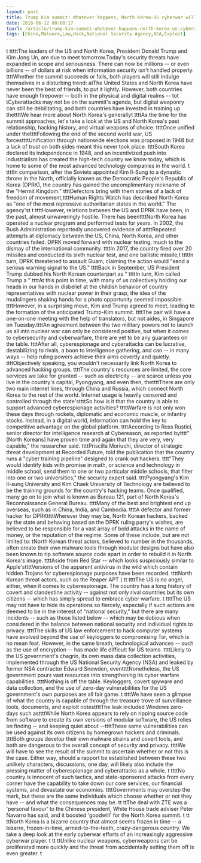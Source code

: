 ```yaml
---
layout: post
title: Trump Kim summit: Whatever happens, North Korea-US cyberwar will rage on
date: 2018-06-12 00:00:17
tourl: /article/trump-kim-summit-whatever-happens-north-korea-us-cyberwar-will-rage-on/
tags: [China,Malware,Law,Hack,National Security Agency,NSA,Exploit]
---
```

 t tttttThe leaders of the US and North Korea, President Donald Trump and Kim Jong Un, are due to meet tomorrow.Today's security threats have expanded in scope and seriousness. There can now be millions -- or even billions -- of dollars at risk when information security isn't handled properly. ttttWhether the summit succeeds or fails, both players will still indulge themselves in a disturbing trend: atThe United States and North Korea have never been the best of friends, to put it lightly. However, both countries have enough firepower -- both in the physical and digital realms -- tot tCyberattacks may not be on the summit's agenda, but digital weaponry can still be debilitating, and both countries have invested in training up thettttWe hear more about North Korea's generallyt ttttAs the time for the summit approaches, let's take a look at the US and North Korea's past relationship, hacking history, and virtual weapons of choice. ttttOnce unified under thettttFollowing the end of the second world war, US forcesttttUnification through nationwide elections was proposed in 1948 but a lack of trust on both sides meant this never took place. ttttSouth Korea declared its independence in 1948, and an incentivized push into industrialism has created the high-tech country we know today, which is home to some of the most advanced technology companies in the world. t ttttIn comparison, after the Soviets appointed Kim Il-Sung to a dynastic throne in the North, officially known as the Democratic People's Republic of Korea (DPRK), the country has gained the uncomplimentary nickname of the "Hermit Kingdom." ttttDefectors bring with them stories of a lack of freedom of movement,ttttHuman Rights Watch has described North Korea as "one of the most repressive authoritarian states in the world." The agency'st t ttttHowever, relations between the US and DPRK have been, in the past, almost unwaveringly hostile. There has beenttttNorth Korea has operated a nuclear program and performed tests for years. In 2002, the Bush Administration reportedly uncovered evidence of attttRepeated attempts at diplomacy between the US, China, North Korea, and other countries failed. DPRK moved forward with nuclear testing, much to the dismay of the international community. ttttIn 2017, the country fired over 20 missiles and conducted its sixth nuclear test, and one ballistic missile,t ttttIn turn, DPRK threatened to assault Guam, claiming the action would "send a serious warning signal to the US." ttttBack in September, US President Trump dubbed his North Korean counterpart as " ttttIn turn, Kim called Trump a " ttttAt this point in time, with many of us collectively holding our heads in our hands in disbelief at the childish behavior of country representatives with nuclear power in their grasp, the idea of the mudslingers shaking hands for a photo opportunity seemed impossible. ttttHowever, in a surprising move, Kim and Trump agreed to meet, leading to the formation of the anticipated Trump-Kim summit. ttttThe pair will have a one-on-one meeting with the help of translators, but not aides, in Singapore on Tuesday.ttttAn agreement between the two military powers not to launch us all into nuclear war can only be considered positive, but when it comes to cybersecurity and cyberwarfare, there are yet to be any guarantees on the table. ttttAfter all, cyberespionage and cyberattacks can be lucrative, destabilizing to rivals, a boon to intelligence gathering, and can -- in many ways -- help ruling powers achieve their aims covertly and quietly. ttttObjectively speaking, you wouldn't necessarily link North Korea to advanced hacking groups. ttttThe country's resources are limited, the core services we take for granted -- such as electricity -- are scarce unless you live in the country's capital, Pyongyang, and even then, thettttThere are only two main internet lines, through China and Russia, which connect North Korea to the rest of the world. Internet usage is heavily censored and controlled through the state'sttttSo how is it that the country is able to support advanced cyberespionage activities? ttttWarfare is not only won these days through rockets, diplomatic and economic muscle, or infantry stocks. Instead, in a digital world, information can hold the key to competitive advantage on the global platform. ttttAccording to Ross Rustici, senior director for intelligence research at Cybereason, as reported bytttt"[North Koreans] have proven time and again that they are very, very capable," the researcher said. ttttPriscilla Moriuchi, director of strategic threat development at Recorded Future, told the publication that the country runs a "cyber training pipeline" designed to crank out hackers. tttt"They would identify kids with promise in math, or science and technology in middle school, send them to one or two particular middle schools, that filter into one or two universities," the security expert said. ttttPyongyang's Kim Il-sung University and Kim Chaek University of Technology are believed to be the training grounds for the country's hacking teams. Once qualified, many go on to join what is known as Bureau 121, part of North Korea's Reconnaissance General Bureau. ttttMany of the best and brightest end up overseas, such as in China, India, and Cambodia. ttttA defector and former hacker for DPRKttttWherever they may be, North Korean hackers, backed by the state and behaving based on the DPRK ruling party's wishes, are believed to be responsible for a vast array of bold attacks in the name of money, or the reputation of the regime. Some of these include, but are not limited to: tNorth Korean threat actors, believed to number in the thousands, often create their own malware tools through modular designs but have also been known to rip software source code apart in order to rebuild it in North Korea's image. ttttAside from Red Star -- which looks suspiciously similar to Apple'sttttVersions of the apparent antivirus in the wild which contain hidden Trojans for cyberespionage purposes have been recorded. ttttNorth Korean threat actors, such as the Reaper APT ( tt ttttThe US is no angel, either, when it comes to cyberespionage. The country has a long history of covert and clandestine activity -- against not only rival countries but its own citizens -- which has simply spread to embrace cyber warfare. t ttttThe US may not have to hide its operations so fiercely, especially if such actions are deemed to be in the interest of "national security," but there are many incidents -- such as those listed below -- which may be dubious when considered in the balance between national security and individual rights to privacy. ttttThe skills of US law enforcement to hack computer systems have evolved beyond the use of keyloggers to compromising Tor, which is no mean feat. However, in the same breath, technological advances -- such as the use of encryption -- has made life difficult for US teams. ttttLikely to the US government's chagrin, its own mass data collection activities, implemented through the US National Security Agency (NSA) and leaked by former NSA contractor Edward Snowden, eventtttNonetheless, the US government pours vast resources into strengthening its cyber warfare capabilities. ttttNothing is off the table. Keyloggers, covert spyware and data collection, and the use of zero-day vulnerabilities for the US government's own purposes are all fair game. t ttttWe have seen a glimpse of what the country is capable of through the treasure trove of surveillance tools, documents, and exploit notesttttThe leak included Windows zero-days such asttttWhile North Korea appears to rely on ripping source code from software to create its own versions of modular software, the US relies on finding -- and keeping quiet about --ttttThese same vulnerabilities can be used against its own citizens by homegrown hackers and criminals. ttttBoth groups develop their own malware strains and covert tools, and both are dangerous to the overall concept of security and privacy. ttttWe will have to see the result of the summit to ascertain whether or not this is the case. Either way, should a rapport be established between these two unlikely characters, discussions, one day, will likely also include the pressing matter of cyberespionage and cyberattacks as a whole. t ttttNo country is innocent of such tactics, and state-sponsored attacks from every corner have the capability to take down our core services, our financial systems, and devastate our economies. ttttGovernments may overstep the mark, but these are the same individuals which choose whether or not they have -- and what the consequences may be. tt ttThe deal with ZTE was a 'personal favour' to the Chinese president, White House trade adviser Peter Navarro has said, and it boosted 'goodwill' for the North Korea summit. t tt ttNorth Korea is a bizarre country that almost seems frozen in time -- a bizarre, frozen-in-time, armed-to-the-teeth, crazy-dangerous country. We take a deep look at the early cyberwar efforts of an increasingly aggressive cyberwar player. t tt ttUnlike nuclear weapons, cyberweapons can be proliferated more quickly and the threat from accidentally setting them off is even greater. t